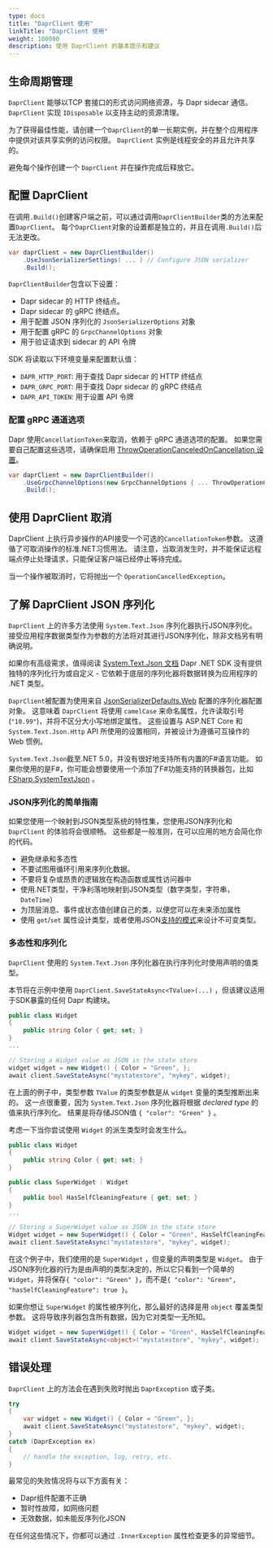 ```yaml
---
type: docs
title: "DaprClient 使用"
linkTitle: "DaprClient 使用"
weight: 100000
description: 使用 DaprClient 的基本提示和建议
---
```


## 生命周期管理

`DaprClient` 能够以TCP 套接口的形式访问网络资源，与 Dapr sidecar 通信。 `DaprClient` 实现 `IDisposable` 以支持主动的资源清理。

为了获得最佳性能，请创建一个`DaprClient`的单一长期实例，并在整个应用程序中提供对该共享实例的访问权限。 `DaprClient` 实例是线程安全的并且允许共享的。

避免每个操作创建一个 `DaprClient` 并在操作完成后释放它。

## 配置 DaprClient

在调用`.Build()`创建客户端之前，可以通过调用`DaprClientBuilder`类的方法来配置`DaprClient`。 每个`DaprClient`对象的设置都是独立的，并且在调用`.Build()`后无法更改。

```C#
var daprClient = new DaprClientBuilder()
    .UseJsonSerializerSettings( ... ) // Configure JSON serializer
    .Build();
```

`DaprClientBuilder`包含以下设置：

- Dapr sidecar 的 HTTP 终结点。
- Dapr sidecar 的 gRPC 终结点。
- 用于配置 JSON 序列化的 `JsonSerializerOptions` 对象
- 用于配置 gRPC 的 `GrpcChannelOptions` 对象
- 用于验证请求到 sidecar 的 API 令牌

SDK 将读取以下环境变量来配置默认值：

- `DAPR_HTTP_PORT`: 用于查找 Dapr sidecar 的 HTTP 终结点
- `DAPR_GRPC_PORT`: 用于查找 Dapr sidecar 的 gRPC 终结点
- `DAPR_API_TOKEN`: 用于设置 API 令牌

### 配置 gRPC 通道选项

Dapr 使用`CancellationToken`来取消，依赖于 gRPC 通道选项的配置。 如果您需要自己配置这些选项，请确保启用 [ThrowOperationCanceledOnCancellation 设置](https://grpc.github.io/grpc/csharp-dotnet/api/Grpc.Net.Client.GrpcChannelOptions.html#Grpc_Net_Client_GrpcChannelOptions_ThrowOperationCanceledOnCancellation)。

```C#
var daprClient = new DaprClientBuilder()
    .UseGrpcChannelOptions(new GrpcChannelOptions { ... ThrowOperationCanceledOnCancellation = true })
    .Build();  
```

## 使用 DaprClient 取消

DaprClient 上执行异步操作的API接受一个可选的`CancellationToken`参数。 这遵循了可取消操作的标准.NET习惯用法。 请注意，当取消发生时，并不能保证远程端点停止处理请求，只能保证客户端已经停止等待完成。

当一个操作被取消时，它将抛出一个 `OperationCancelledException`。

## 了解 DaprClient JSON 序列化

`DaprClient` 上的许多方法使用 `System.Text.Json` 序列化器执行JSON序列化。 接受应用程序数据类型作为参数的方法将对其进行JSON序列化，除非文档另有明确说明。

如果你有高级需求，值得阅读 [ System.Text.Json 文档](https://docs.microsoft.com/en-us/dotnet/standard/serialization/system-text-json-overview) Dapr .NET SDK 没有提供独特的序列化行为或自定义 - 它依赖于底层的序列化器将数据转换为应用程序的 .NET 类型。

`DaprClient`被配置为使用来自 [JsonSerializerDefaults.Web](https://docs.microsoft.com/en-us/dotnet/api/system.text.json.jsonserializerdefaults?view=net-5.0) 配置的序列化器配置对象。 这意味着 `DaprClient` 将使用 `camelCase` 来命名属性，允许读取引号 (`"10.99"`)，并将不区分大小写地绑定属性。 这些设置与 ASP.NET Core 和 `System.Text.Json.Http` API 所使用的设置相同，并被设计为遵循可互操作的 Web 惯例。

`System.Text.Json`截至.NET 5.0，并没有很好地支持所有内置的F#语言功能。 如果你使用的是F#，你可能会想要使用一个添加了F#功能支持的转换器包，比如 [FSharp.SystemTextJson](https://github.com/Tarmil/FSharp.SystemTextJson) 。

### JSON序列化的简单指南

如果您使用一个映射到JSON类型系统的特性集，您使用JSON序列化和 `DaprClient` 的体验将会很顺畅。 这些都是一般准则，在可以应用的地方会简化你的代码。

- 避免继承和多态性
- 不要试图用循环引用来序列化数据。
- 不要将复杂或昂贵的逻辑放在构造函数或属性访问器中
- 使用.NET类型，干净利落地映射到JSON类型（数字类型，字符串，`DateTime`）
- 为顶层消息、事件或状态值创建自己的类，以便您可以在未来添加属性
- 使用 `get`/`set` 属性设计类型，或者使用JSON[支持的模式](https://docs.microsoft.com/en-us/dotnet/standard/serialization/system-text-json-immutability?pivots=dotnet-5-0)来设计不可变类型。

### 多态性和序列化

`DaprClient` 使用的 `System.Text.Json` 序列化器在执行序列化时使用声明的值类型。

本节将在示例中使用 `DaprClient.SaveStateAsync<TValue>(...)` ，但该建议适用于SDK暴露的任何 Dapr 构建块。

```C#
public class Widget
{
    public string Color { get; set; }
}
...

// Storing a Widget value as JSON in the state store
widget widget = new Widget() { Color = "Green", };
await client.SaveStateAsync("mystatestore", "mykey", widget);
```

在上面的例子中，类型参数 `TValue` 的类型参数是从 `widget` 变量的类型推断出来的。 这一点很重要，因为 `System.Text.Json` 序列化器将根据 *declared type* 的值来执行序列化。 结果是将存储JSON值 `{ "color": "Green" }` 。

考虑一下当你尝试使用 `Widget` 的派生类型时会发生什么。

```C#
public class Widget
{
    public string Color { get; set; }
}

public class SuperWidget : Widget
{
    public bool HasSelfCleaningFeature { get; set; }
}
...

// Storing a SuperWidget value as JSON in the state store
Widget widget = new SuperWidget() { Color = "Green", HasSelfCleaningFeature = true, };
await client.SaveStateAsync("mystatestore", "mykey", widget);
```

在这个例子中，我们使用的是 `SuperWidget` ，但变量的声明类型是 `Widget`。 由于JSON序列化器的行为是由声明的类型决定的，所以它只看到一个简单的 `Widget`，并将保存`{ "color": "Green" }`，而不是`{ "color": "Green", "hasSelfCleaningFeature": true }`。

如果你想让 `SuperWidget` 的属性被序列化，那么最好的选择是用 `object` 覆盖类型参数。 这将导致序列器包含所有数据，因为它对类型一无所知。

```C#
Widget widget = new SuperWidget() { Color = "Green", HasSelfCleaningFeature = true, };
await client.SaveStateAsync<object>("mystatestore", "mykey", widget);
```

## 错误处理

`DaprClient` 上的方法会在遇到失败时抛出 `DaprException` 或子类。

```C#
try
{
    var widget = new Widget() { Color = "Green", };
    await client.SaveStateAsync("mystatestore", "mykey", widget);
}
catch (DaprException ex)
{
    // handle the exception, log, retry, etc.
}
```

最常见的失败情况将与以下方面有关：

- Dapr组件配置不正确
- 暂时性故障，如网络问题
- 无效数据，如未能反序列化JSON

在任何这些情况下，你都可以通过 `.InnerException` 属性检查更多的异常细节。
